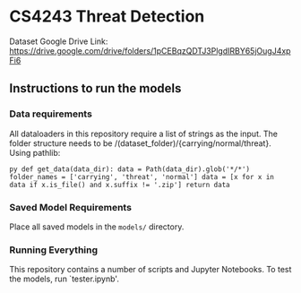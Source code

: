 # CS4243 Threat Detection

Dataset Google Drive Link: https://drive.google.com/drive/folders/1pCEBqzQDTJ3PlgdIRBY65jOugJ4xpFi6

## Instructions to run the models

### Data requirements

All dataloaders in this repository require a list of strings as the input. The folder structure needs to be /(dataset_folder)/{carrying/normal/threat}. Using pathlib:


``py
def get_data(data_dir):
    data = Path(data_dir).glob('*/*')
    folder_names = ['carrying', 'threat', 'normal']
    data = [x for x in data if x.is_file() and x.suffix != '.zip']
    return data
``

### Saved Model Requirements
Place all saved models in the `models/` directory.

### Running Everything

This repository contains a number of scripts and Jupyter Notebooks. To test the models, run `tester.ipynb'.
